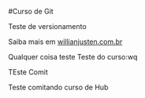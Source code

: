 #Curso de Git

Teste de versionamento


Saiba mais em [willianjusten.com.br](https://willianjusten.com.br)

Qualquer coisa teste
Teste do curso:wq

TEste Comit

Teste comitando curso de Hub
